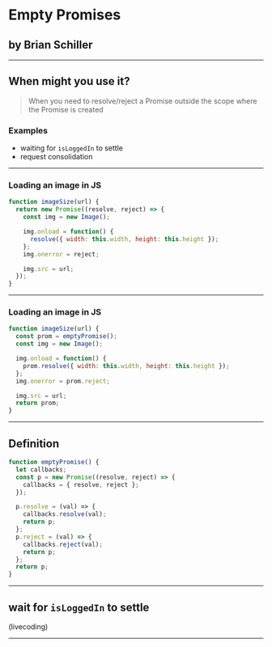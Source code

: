 # Empty Promises
## by Brian Schiller

---

## When might you use it?

> When you need to resolve/reject a Promise outside the scope where the Promise is created

### Examples
- waiting for `isLoggedIn` to settle
- request consolidation

---

### Loading an image in JS

```javascript
function imageSize(url) {
  return new Promise((resolve, reject) => {
    const img = new Image();

    img.onload = function() {
      resolve({ width: this.width, height: this.height });
    };
    img.onerror = reject;

    img.src = url;
  });
}
```

---

### Loading an image in JS

```javascript
function imageSize(url) {
  const prom = emptyPromise();
  const img = new Image();

  img.onload = function() {
    prom.resolve({ width: this.width, height: this.height });
  };
  img.onerror = prom.reject;

  img.src = url;
  return prom;
}
```

---
## Definition

```javascript
function emptyPromise() {
  let callbacks;
  const p = new Promise((resolve, reject) => {
    callbacks = { resolve, reject };
  });

  p.resolve = (val) => {
    callbacks.resolve(val);
    return p;
  };
  p.reject = (val) => {
    callbacks.reject(val);
    return p;
  };
  return p;
}
```
---

## wait for `isLoggedIn` to settle

(livecoding)

---

##